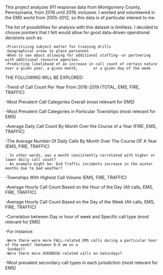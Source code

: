 This project analyzes 911 response data from Montgomery County, Pennsylvania, from 2016 until 2019, inclusive. I worked and volunteered in the EMS world from 2005-2012, so this data is of particular interest to me.

The list of possibilities for analysis with this dataset is limitless. I decided to choose pointers that I felt would allow for good data-driven operational decisions such as:

    -Prioritizing subject matter for training drills
    -Geographical areas to place personnel
    -When to see about allowing for additional staffing--or partnering with additional resource agencies.
    -Predicting likelihood of an increase in call count of certain nature over a given year, a given month,       or a given day of the week
    


THE FOLLOWING WILL BE EXPLORED:

-Trend of Call Count Per Year From 2016-2019 (TOTAL, EMS, FIRE, TRAFFIC)

-Most Prevalent Call Categories Overall (most relevant for EMS)

-Most Prevalent Call Categories in Particular Townships (most relevant for EMS)

-Average Daily Call Count By Month Over the Course of a Year (FIRE, EMS, TRAFFIC)

-The Average Number Of Daily Calls By Month Over The Course OF A Year (EMS, FIRE, TRAFFIC)

    - In other words, was a month consistently correlated with higher or lower daily call count?
    - An example might be: Did Traffic incidents increase in the winter months due to bad weather?
    
-Townships With Highest Call Volume (EMS, FIRE, TRAFFIC)

-Average Hourly Call Count Based on the Hour of the Day (All calls, EMS, FIRE, TRAFFIC)

-Average Hourly Call Count Based on the Day of the Week (All calls, EMS, FIRE, TRAFFIC)

-Correlation between Day or hour of week and Specific call type (most relevant for EMS)

  -For instance:
  
    -Were there were more FALL-related EMS calls during a particular hour of the week? (between 8-9 am on a 
     Sunday?)
    -Were there more OVERDOSE-related calls on Saturdays?
    
-Most prevalent secondary call types in each jurisdiction (most relevant for EMS)
